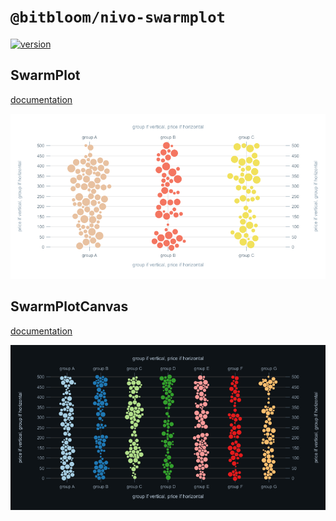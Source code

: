 # `@bitbloom/nivo-swarmplot`

[![version](https://img.shields.io/npm/v/@bitbloom/nivo-swarmplot.svg?style=flat-square)](https://www.npmjs.com/package/@bitbloom/nivo-swarmplot)

## SwarmPlot

[documentation](http://nivo.rocks/swarmplot)

![SwarmPlot](https://raw.githubusercontent.com/plouc/nivo/master/packages/swarmplot/doc/swarmplot.png)

## SwarmPlotCanvas

[documentation](http://nivo.rocks/swarmplot/canvas)

![SwarmPlotCanvas](https://raw.githubusercontent.com/plouc/nivo/master/packages/swarmplot/doc/swarmplot-canvas.png)
